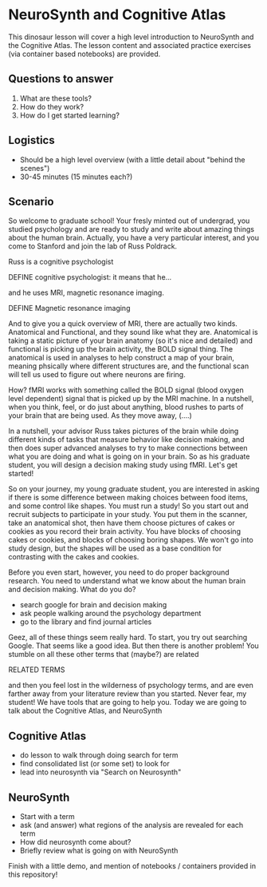 # NeuroSynth and Cognitive Atlas

This dinosaur lesson will cover a high level introduction to NeuroSynth and the
Cognitive Atlas. The lesson content and associated practice exercises (via container based
notebooks) are provided.

## Questions to answer

 1. What are these tools?
 2. How do they work?
 3. How do I get started learning?

## Logistics

 - Should be a high level overview (with a little detail about "behind the scenes")
 - 30-45 minutes (15 minutes each?)
 

## Scenario

So welcome to graduate school! Your fresly minted out of undergrad, you studied psychology and are ready to
study and write about amazing things about the human brain. Actually, you have a very particular interest,
and you come to Stanford and join the lab of Russ Poldrack.

Russ is a cognitive psychologist

DEFINE cognitive psychologist: it means that he...

and he uses MRI, magnetic resonance imaging.

DEFINE Magnetic resonance imaging

And to give you a quick overview of MRI, there are actually two kinds. Anatomical and Functional, and they sound like what they are. Anatomical
is taking a static picture of your brain anatomy (so it's nice and detailed) and functional is picking up the brain activity, the BOLD signal thing.
The anatomical is used in analyses to help construct a map of your brain, meaning phsically where different structures are, and the
functional scan will tell us used to figure out where neurons are firing.

How? fMRI works with something called the BOLD signal (blood oxygen level dependent) signal that is picked up
by the MRI machine. In a nutshell, when you think, feel, or do just about anything, blood rushes to parts of your brain that are being used.
As they move away, (....)

In a nutshell, your advisor Russ takes pictures of the brain while doing different kinds of tasks that measure behavior
like decision making, and then does super advanced analyses to try to make connections between what you are doing
and what is going on in your brain. So as his graduate student, you will design a decision making study using fMRI. Let's get started!

So on your journey, my young graduate student, you are interested in asking if there is some difference between making choices
between food items, and some control like shapes. You must run a study! So you start out and recruit subjects to participate in your study. You put
them in the scanner, take an anatomical shot, then have them choose pictures of cakes or cookies as you record their
brain activity. You have blocks of choosing cakes or cookies, and blocks of choosing boring shapes. We won't go into study design,
but the shapes will be used as a base condition for contrasting with the cakes and cookies.

Before you even start, however, you need to do proper background research. You need to understand what we know about
the human brain and decision making. What do you do?

 - search google for brain and decision making
 - ask people walking around the psychology department
 - go to the library and find journal articles 

Geez, all of these things seem really hard. To start, you try out searching Google. That seems like a good idea. But then there is another problem!
You stumble on all these other terms that (maybe?) are related

RELATED TERMS

and then you feel lost in the wilderness of psychology terms, and are even farther away from your literature review than you started.
Never fear, my student! We have tools that are going to help you. Today we are going to talk about the Cognitive Atlas, and NeuroSynth

## Cognitive Atlas

 - do lesson to walk through doing search for term
 - find consolidated list (or some set) to look for
 - lead into neurosynth via "Search on Neurosynth"

## NeuroSynth

 - Start with a term
 - ask (and answer) what regions of the analysis are revealed for each term
 - How did neurosynth come about?
 - Briefly review what is going on with NeuroSynth

Finish with a little demo, and mention of notebooks / containers provided in this repository!
